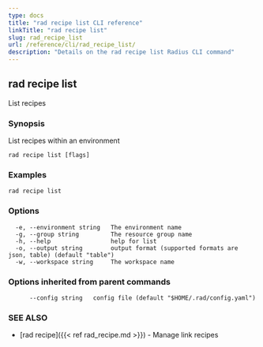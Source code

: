 ```yaml
---
type: docs
title: "rad recipe list CLI reference"
linkTitle: "rad recipe list"
slug: rad_recipe_list
url: /reference/cli/rad_recipe_list/
description: "Details on the rad recipe list Radius CLI command"
---
```

## rad recipe list

List recipes

### Synopsis

List recipes within an environment

```
rad recipe list [flags]
```

### Examples

```
rad recipe list
```

### Options

```
  -e, --environment string   The environment name
  -g, --group string         The resource group name
  -h, --help                 help for list
  -o, --output string        output format (supported formats are json, table) (default "table")
  -w, --workspace string     The workspace name
```

### Options inherited from parent commands

```
      --config string   config file (default "$HOME/.rad/config.yaml")
```

### SEE ALSO

* [rad recipe]({{< ref rad_recipe.md >}})	 - Manage link recipes

